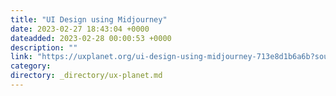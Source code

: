 ```yaml
---
title: "UI Design using Midjourney"
date: 2023-02-27 18:43:04 +0000
dateadded: 2023-02-28 00:00:53 +0000
description: ""
link: "https://uxplanet.org/ui-design-using-midjourney-713e8d1b6a6b?source=rss----819cc2aaeee0---4"
category:
directory: _directory/ux-planet.md
---
```

